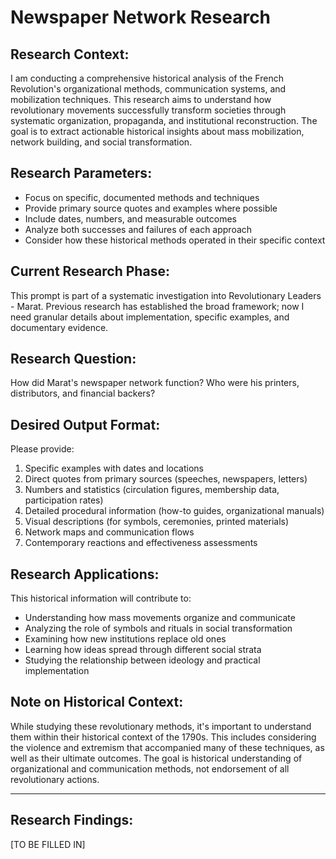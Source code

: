 # Newspaper Network Research

## Research Context:
I am conducting a comprehensive historical analysis of the French Revolution's organizational methods, communication systems, and mobilization techniques. This research aims to understand how revolutionary movements successfully transform societies through systematic organization, propaganda, and institutional reconstruction. The goal is to extract actionable historical insights about mass mobilization, network building, and social transformation.

## Research Parameters:
- Focus on specific, documented methods and techniques
- Provide primary source quotes and examples where possible
- Include dates, numbers, and measurable outcomes
- Analyze both successes and failures of each approach
- Consider how these historical methods operated in their specific context

## Current Research Phase:
This prompt is part of a systematic investigation into Revolutionary Leaders - Marat. Previous research has established the broad framework; now I need granular details about implementation, specific examples, and documentary evidence.

## Research Question:
How did Marat's newspaper network function? Who were his printers, distributors, and financial backers?

## Desired Output Format:
Please provide:
1. Specific examples with dates and locations
2. Direct quotes from primary sources (speeches, newspapers, letters)
3. Numbers and statistics (circulation figures, membership data, participation rates)
4. Detailed procedural information (how-to guides, organizational manuals)
5. Visual descriptions (for symbols, ceremonies, printed materials)
6. Network maps and communication flows
7. Contemporary reactions and effectiveness assessments

## Research Applications:
This historical information will contribute to:
- Understanding how mass movements organize and communicate
- Analyzing the role of symbols and rituals in social transformation
- Examining how new institutions replace old ones
- Learning how ideas spread through different social strata
- Studying the relationship between ideology and practical implementation

## Note on Historical Context:
While studying these revolutionary methods, it's important to understand them within their historical context of the 1790s. This includes considering the violence and extremism that accompanied many of these techniques, as well as their ultimate outcomes. The goal is historical understanding of organizational and communication methods, not endorsement of all revolutionary actions.

---

## Research Findings:
[TO BE FILLED IN]
